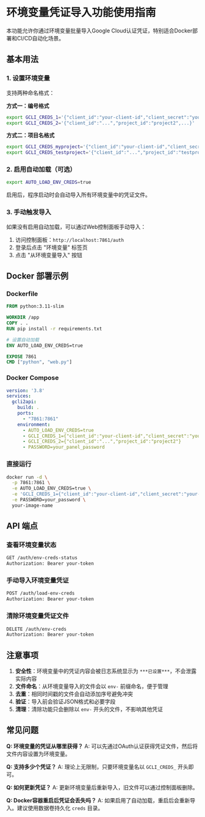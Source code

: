 # 环境变量凭证导入功能使用指南

本功能允许你通过环境变量批量导入Google Cloud认证凭证，特别适合Docker部署和CI/CD自动化场景。

## 基本用法

### 1. 设置环境变量

支持两种命名格式：

**方式一：编号格式**
```bash
export GCLI_CREDS_1='{"client_id":"your-client-id","client_secret":"your-secret","refresh_token":"your-token","token_uri":"https://oauth2.googleapis.com/token","project_id":"your-project"}'
export GCLI_CREDS_2='{"client_id":"...","project_id":"project2",...}'
```

**方式二：项目名格式**
```bash
export GCLI_CREDS_myproject='{"client_id":"your-client-id","client_secret":"your-secret","refresh_token":"your-token","token_uri":"https://oauth2.googleapis.com/token","project_id":"myproject"}'
export GCLI_CREDS_testproject='{"client_id":"...","project_id":"testproject",...}'
```

### 2. 启用自动加载（可选）

```bash
export AUTO_LOAD_ENV_CREDS=true
```

启用后，程序启动时会自动导入所有环境变量中的凭证文件。

### 3. 手动触发导入

如果没有启用自动加载，可以通过Web控制面板手动导入：

1. 访问控制面板：`http://localhost:7861/auth`
2. 登录后点击 "环境变量" 标签页
3. 点击 "从环境变量导入" 按钮

## Docker 部署示例

### Dockerfile
```dockerfile
FROM python:3.11-slim

WORKDIR /app
COPY . .
RUN pip install -r requirements.txt

# 设置自动加载
ENV AUTO_LOAD_ENV_CREDS=true

EXPOSE 7861
CMD ["python", "web.py"]
```

### Docker Compose
```yaml
version: '3.8'
services:
  gcli2api:
    build: .
    ports:
      - "7861:7861"
    environment:
      - AUTO_LOAD_ENV_CREDS=true
      - GCLI_CREDS_1={"client_id":"your-client-id","client_secret":"your-secret","refresh_token":"your-token","token_uri":"https://oauth2.googleapis.com/token","project_id":"your-project"}
      - GCLI_CREDS_2={"client_id":"...","project_id":"project2"}
      - PASSWORD=your_panel_password
```

### 直接运行
```bash
docker run -d \
  -p 7861:7861 \
  -e AUTO_LOAD_ENV_CREDS=true \
  -e 'GCLI_CREDS_1={"client_id":"your-client-id","client_secret":"your-secret","refresh_token":"your-token","token_uri":"https://oauth2.googleapis.com/token","project_id":"your-project"}' \
  -e PASSWORD=your_password \
  your-image-name
```

## API 端点

### 查看环境变量状态
```bash
GET /auth/env-creds-status
Authorization: Bearer your-token
```

### 手动导入环境变量凭证
```bash
POST /auth/load-env-creds
Authorization: Bearer your-token
```

### 清除环境变量凭证文件
```bash
DELETE /auth/env-creds
Authorization: Bearer your-token
```

## 注意事项

1. **安全性**：环境变量中的凭证内容会被日志系统显示为 `***已设置***`，不会泄露实际内容
2. **文件命名**：从环境变量导入的文件会以 `env-` 前缀命名，便于管理
3. **去重**：相同时间戳的文件会自动添加序号避免冲突
4. **验证**：导入前会验证JSON格式和必要字段
5. **清理**：清除功能只会删除以 `env-` 开头的文件，不影响其他凭证

## 常见问题

**Q: 环境变量的凭证从哪里获得？**
A: 可以先通过OAuth认证获得凭证文件，然后将文件内容设置为环境变量。

**Q: 支持多少个凭证？**
A: 理论上无限制，只要环境变量名以 `GCLI_CREDS_` 开头即可。

**Q: 如何更新凭证？**
A: 更新环境变量后重新导入，旧文件可以通过控制面板删除。

**Q: Docker容器重启后凭证会丢失吗？**
A: 如果启用了自动加载，重启后会重新导入。建议使用数据卷持久化 `creds` 目录。